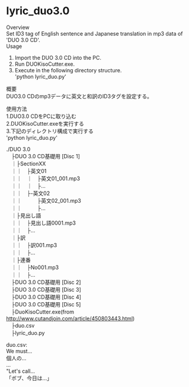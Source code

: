 # lyric_duo3.0  

Overview  
Set ID3 tag of English sentence and Japanese translation in mp3 data of 'DUO 3.0 CD'.  
Usage  
1. Import the DUO 3.0 CD into the PC.  
2. Run DUOKisoCutter.exe.  
3. Execute in the following directory structure.  
'python lyric_duo.py'  


概要  
DUO3.0 CDのmp3データに英文と和訳のID3タグを設定する。  

使用方法  
1.DUO3.0 CDをPCに取り込む  
2.DUOKisoCutter.exeを実行する  
3.下記のディレクトリ構成で実行する  
'python lyric_duo.py'  


./DUO 3.0  
　├DUO 3.0 CD基礎用 [Disc 1]  
　｜├SectionXX  
　｜｜　├英文01  
　｜｜　｜　├英文01_001.mp3  
　｜｜　｜　├...  
　｜｜　├-英文02  
　｜｜　　　├英文02_001.mp3  
　｜｜　　　├...  
　｜├見出し語  
　｜｜　├見出し語0001.mp3  
　｜｜　├...  
　｜├訳  
　｜｜　├訳001.mp3  
　｜｜　├...  
　｜├連番  
　｜｜　├No001.mp3  
　｜｜　├...  
　├DUO 3.0 CD基礎用 [Disc 2]  
　├DUO 3.0 CD基礎用 [Disc 3]  
　├DUO 3.0 CD基礎用 [Disc 4]  
　├DUO 3.0 CD基礎用 [Disc 5]  
　├DuoKisoCutter.exe(from http://www.cutandjoin.com/article/450803443.html)  
　├duo.csv  
　├lyric_duo.py  


duo.csv:  
 We must...  
 個人の...  
 ...  
 "Let's call...  
 「ボブ、今日は...」   
